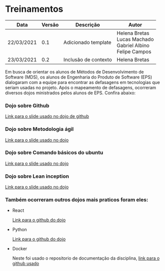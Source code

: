 # Treinamentos

| Data       | Versão | Descrição                                           | Autor              |
| ---------- | ------ | --------------------------------------------------- | ------------------ |
| 22/03/2021 | 0.1    | Adicionado template                                 | Helena Bretas <br> Lucas Machado<br> Gabriel Albino<br> Felipe Campos  |
| 23/03/2021 | 0.2    | Inclusão de contexto                         | Helena Bretas |

Em busca de orientar os alunos de Métodos de Desenvolvimento de Software (MDS), os alunos de Engenharia do Produto de Software (EPS) dialogaram com a equipe para encontrar as defasagens em tecnologias que seriam usadas no projeto. Após o mapeamento de defasagens, ocorreram diversos dojos ministrados pelos alunos de EPS. Confira abaixo:

### Dojo sobre Github

[Link para o slide usado no dojo de github](https://docs.google.com/presentation/d/1HcHrZsMp-ox0wDF2Gfr97x2ALNkfdKl4QTtPZh08mVo/edit?usp=sharing)

### Dojo sobre Metodologia ágil

[Link para o slide usado no dojo](https://docs.google.com/presentation/d/1Brj2Sd5LcgEWT9NwAFBxi5feCs9W5IQtighgblO5w7Y/edit?usp=sharing)

### Dojo sobre Comando básicos do ubuntu

[Link para o slide usado no dojo](https://docs.google.com/presentation/d/1MhzGN1LHt48tFCcIYM4NOnz0tCaaF70Cr2wGVoRjUVI/edit?usp=sharing)

### Dojo sobre Lean inception

[Link para o slide usado no dojo](https://drive.google.com/file/d/1g8kC9VVmPXtHcJkmU7e1hpTQnKQvrj_v/view?usp=sharing)


### Também ocorreram outros dojos mais praticos foram eles:

- React 

    [Link para o github do dojo](https://github.com/fepas/react-dojo)

- Python

    [Link para o github do dojo](https://github.com/fepas/python-simple-app)

- Docker

    Neste foi usado o repositorio de documentação da disciplina, [link para o github usado](https://github.com/fga-eps-mds/2020.2-Parlamentaqui)
